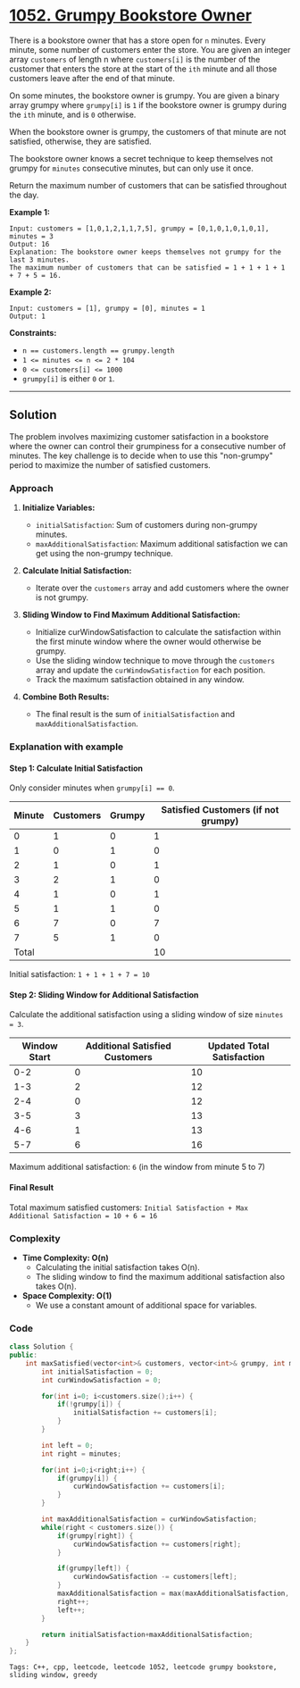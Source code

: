 
# [1052. Grumpy Bookstore Owner](https://leetcode.com/problems/grumpy-bookstore-owner/description/)

There is a bookstore owner that has a store open for `n` minutes. Every minute, some number of customers enter the store. You are given an integer array `customers` of length n where `customers[i]` is the number of the customer that enters the store at the start of the `ith` minute and all those customers leave after the end of that minute.

On some minutes, the bookstore owner is grumpy. You are given a binary array grumpy where `grumpy[i]` is `1` if the bookstore owner is grumpy during the `ith` minute, and is `0` otherwise.

When the bookstore owner is grumpy, the customers of that minute are not satisfied, otherwise, they are satisfied.

The bookstore owner knows a secret technique to keep themselves not grumpy for `minutes` consecutive minutes, but can only use it once.

Return the maximum number of customers that can be satisfied throughout the day.

**Example 1:**

    Input: customers = [1,0,1,2,1,1,7,5], grumpy = [0,1,0,1,0,1,0,1], minutes = 3
    Output: 16
    Explanation: The bookstore owner keeps themselves not grumpy for the last 3 minutes. 
    The maximum number of customers that can be satisfied = 1 + 1 + 1 + 1 + 7 + 5 = 16.

**Example 2:**

    Input: customers = [1], grumpy = [0], minutes = 1
    Output: 1
 

**Constraints:**

- `n == customers.length == grumpy.length`
- `1 <= minutes <= n <= 2 * 104`
- `0 <= customers[i] <= 1000`
- `grumpy[i]` is either `0` or `1`.

---

## Solution

The problem involves maximizing customer satisfaction in a bookstore where the owner can control their grumpiness for a consecutive number of minutes. The key challenge is to decide when to use this "non-grumpy" period to maximize the number of satisfied customers.

### Approach
1. **Initialize Variables:**

    - `initialSatisfaction`: Sum of customers during non-grumpy minutes.
    - `maxAdditionalSatisfaction`: Maximum additional satisfaction we can get using the non-grumpy technique.

2. **Calculate Initial Satisfaction:**

    - Iterate over the `customers` array and add customers where the owner is not grumpy.

3. **Sliding Window to Find Maximum Additional Satisfaction:**

    - Initialize curWindowSatisfaction to calculate the satisfaction within the first minute window where the owner would otherwise be grumpy.
    - Use the sliding window technique to move through the `customers` array and update the `curWindowSatisfaction` for each position.
    - Track the maximum satisfaction obtained in any window.

4. **Combine Both Results:**

    - The final result is the sum of `initialSatisfaction` and `maxAdditionalSatisfaction`.

### Explanation with example
#### Step 1: Calculate Initial Satisfaction
Only consider minutes when `grumpy[i] == 0`.

| Minute | Customers | Grumpy | Satisfied Customers (if not grumpy) |
|--------|-----------|--------|-------------------------------------|
| 0      | 1         | 0      | 1                                   |
| 1      | 0         | 1      | 0                                   |
| 2      | 1         | 0      | 1                                   |
| 3      | 2         | 1      | 0                                   |
| 4      | 1         | 0      | 1                                   |
| 5      | 1         | 1      | 0                                   |
| 6      | 7         | 0      | 7                                   |
| 7      | 5         | 1      | 0                                   |
| Total  |           |        | 10                                  |

Initial satisfaction: `1 + 1 + 1 + 7 = 10`

#### Step 2: Sliding Window for Additional Satisfaction
Calculate the additional satisfaction using a sliding window of size `minutes = 3`.

| Window Start | Additional Satisfied Customers | Updated Total Satisfaction |
|--------------|---------------------------|----------------------------|
| 0-2          | 0                         | 10                         |
| 1-3          | 2                         | 12                         |
| 2-4          | 0                         | 12                         |
| 3-5          | 3                         | 13                         |
| 4-6          | 1                         | 13                         |
| 5-7          | 6                         | 16                         |

Maximum additional satisfaction: `6` (in the window from minute 5 to 7)

#### Final Result
Total maximum satisfied customers: `Initial Satisfaction + Max Additional Satisfaction = 10 + 6 = 16`

### Complexity
- **Time Complexity: O(n)**
    - Calculating the initial satisfaction takes O(n).
    - The sliding window to find the maximum additional satisfaction also takes O(n).
- **Space Complexity: O(1)**
    - We use a constant amount of additional space for variables.


### Code

```cpp
class Solution {
public:
    int maxSatisfied(vector<int>& customers, vector<int>& grumpy, int minutes) {
        int initialSatisfaction = 0;
        int curWindowSatisfaction = 0;

        for(int i=0; i<customers.size();i++) {
            if(!grumpy[i]) {
                initialSatisfaction += customers[i];
            }
        }

        int left = 0;
        int right = minutes;

        for(int i=0;i<right;i++) {
            if(grumpy[i]) {
                curWindowSatisfaction += customers[i];
            }
        }

        int maxAdditionalSatisfaction = curWindowSatisfaction;
        while(right < customers.size()) {
            if(grumpy[right]) {
                curWindowSatisfaction += customers[right];
            }

            if(grumpy[left]) {
                curWindowSatisfaction -= customers[left];
            }
            maxAdditionalSatisfaction = max(maxAdditionalSatisfaction, curWindowSatisfaction);
            right++;
            left++;
        }

        return initialSatisfaction+maxAdditionalSatisfaction;
    }
};
```

    Tags: C++, cpp, leetcode, leetcode 1052, leetcode grumpy bookstore, sliding window, greedy
